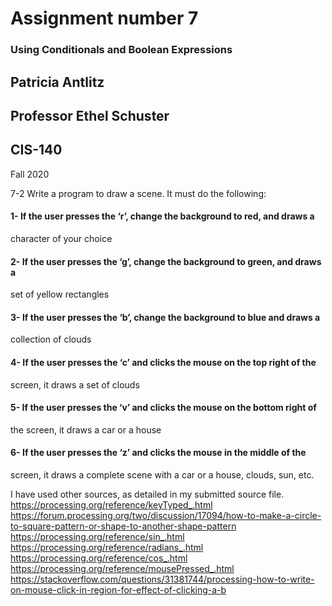 # Assignment number 7
### Using Conditionals and Boolean Expressions

## Patricia Antlitz
## Professor Ethel Schuster
## CIS-140
Fall 2020

7-2 Write a program to draw a scene. It must do the following:

#### 1- If the user presses the ‘r’, change the background to red, and draws a
character of your choice
#### 2- If the user presses the ‘g’, change the background to green, and draws a
set of yellow rectangles
#### 3- If the user presses the ‘b’, change the background to blue and draws a
collection of clouds
#### 4- If the user presses the ‘c’ and clicks the mouse on the top right of the
screen, it draws a set of clouds
#### 5- If the user presses the ‘v’ and clicks the mouse on the bottom right of
the screen, it draws a car or a house
#### 6- If the user presses the ‘z’ and clicks the mouse in the middle of the
screen, it draws a complete scene with a car or a house, clouds, sun, etc.

I have used other sources, as detailed in my submitted source file.
https://processing.org/reference/keyTyped_.html
https://forum.processing.org/two/discussion/17094/how-to-make-a-circle-to-square-pattern-or-shape-to-another-shape-pattern
https://processing.org/reference/sin_.html
https://processing.org/reference/radians_.html
https://processing.org/reference/cos_.html
https://processing.org/reference/mousePressed_.html
https://stackoverflow.com/questions/31381744/processing-how-to-write-on-mouse-click-in-region-for-effect-of-clicking-a-b
